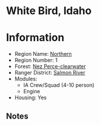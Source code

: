
White Bird, Idaho
=================
  
# Information  
* Region Name: [Northern]()  
* Region Number: 1  
* Forest: [Nez Perce-clearwater](http://www.fs.usda.gov/nezperceclearwater/)  
* Ranger District: [Salmon River]()  
* Modules:  
  - IA Crew/Squad (4-10 person)  
  - Engine  
* Housing: Yes  
  
## Notes

